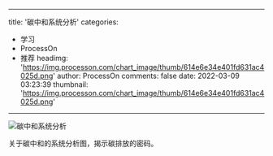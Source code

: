 
---
title: '碳中和系统分析'
categories: 
 - 学习
 - ProcessOn
 - 推荐
headimg: 'https://img.processon.com/chart_image/thumb/614e6e34e401fd631ac4025d.png'
author: ProcessOn
comments: false
date: 2022-03-09 03:23:39
thumbnail: 'https://img.processon.com/chart_image/thumb/614e6e34e401fd631ac4025d.png'
---

<div>   
<img class="thumb" alt="碳中和系统分析" src="https://img.processon.com/chart_image/thumb/614e6e34e401fd631ac4025d.png" referrerpolicy="no-referrer">
<p>关于碳中和的系统分析图，揭示碳排放的密码。</p>  
</div>
            